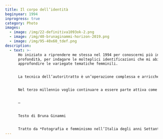 ```yaml
---
title: Il corpo dell’identità
beginyear: 1994
inprogress: true
category: Photo
images:
  - image: /img/22-definitiva1093ok-2.png
  - image: /img/40-brunaginammi-horizon-2019.png
  - image: /img/95-40x60_tdef.png
description:
  - text: >-
      Ho iniziato a riprendere me stessa nel 1994 per conoscermi più in
      profondità, per indagare le molteplici identificazioni che mi abitano e
      approfondire le variegate tematiche femminili.


      La tecnica dell’autoritratto è un’operazione complessa e arricchente, mi permette di calarmi totalmente nella scena che voglio rappresentare, nella frazione di uno scatto mi ritrovo ad essere regista, attrice e spettatrice consentendomi di ampliare gli orizzonti della mia comprensione.


      Nel terzo millennio voglio continuare a essere parte attiva come fotografa perché come dice Donata Pizzi “la fotografia della donna è femminista perché il personale è politico.


      —


      Testo di Bruna Ginammi


      Tratto da *Fotografia e femminismo nell’Italia degli anni Settanta: Rispecchiamento, indagine critica e testimonianza*, a cura di Cristina Casero, pag.156-157, postmedia.book, Milano 2021, ISBN-9788874903023
---
```

